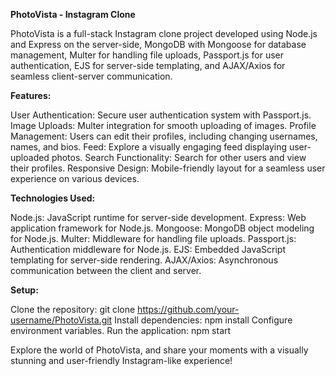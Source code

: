 ****PhotoVista - Instagram Clone****

PhotoVista is a full-stack Instagram clone project developed using Node.js and Express on the server-side, MongoDB with Mongoose for database management, Multer for handling file uploads, Passport.js for user authentication, EJS for server-side templating, and AJAX/Axios for seamless client-server communication.

**Features:**

User Authentication: Secure user authentication system with Passport.js.
Image Uploads: Multer integration for smooth uploading of images.
Profile Management: Users can edit their profiles, including changing usernames, names, and bios.
Feed: Explore a visually engaging feed displaying user-uploaded photos.
Search Functionality: Search for other users and view their profiles.
Responsive Design: Mobile-friendly layout for a seamless user experience on various devices.

**Technologies Used:**

Node.js: JavaScript runtime for server-side development.
Express: Web application framework for Node.js.
Mongoose: MongoDB object modeling for Node.js.
Multer: Middleware for handling file uploads.
Passport.js: Authentication middleware for Node.js.
EJS: Embedded JavaScript templating for server-side rendering.
AJAX/Axios: Asynchronous communication between the client and server.

**Setup:**

Clone the repository: git clone https://github.com/your-username/PhotoVista.git
Install dependencies: npm install
Configure environment variables.
Run the application: npm start

Explore the world of PhotoVista, and share your moments with a visually stunning and user-friendly Instagram-like experience!
